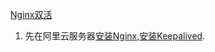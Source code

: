 [Nginx双活](https://www.cnblogs.com/jeancheng/p/13044424.html)

1. 先在阿里云服务器[安装Nginx](./docs/Nginx/安装Nginx.md),[安装Keepalived](/docs/Nginx/安装Keepalived.md).
